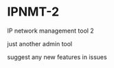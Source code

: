 # IPNMT-2
IP network management tool 2

just another admin tool

suggest any new features in issues
